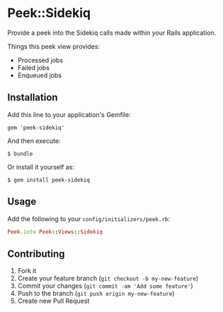 # Peek::Sidekiq

Provide a peek into the Sidekiq calls made within your Rails application.

Things this peek view provides:

- Processed jobs
- Failed jobs
- Enqueued jobs

## Installation

Add this line to your application's Gemfile:

    gem 'peek-sidekiq'

And then execute:

    $ bundle

Or install it yourself as:

    $ gem install peek-sidekiq

## Usage

Add the following to your `config/initializers/peek.rb`:

```ruby
Peek.into Peek::Views::Sidekiq
```

## Contributing

1. Fork it
2. Create your feature branch (`git checkout -b my-new-feature`)
3. Commit your changes (`git commit -am 'Add some feature'`)
4. Push to the branch (`git push origin my-new-feature`)
5. Create new Pull Request
